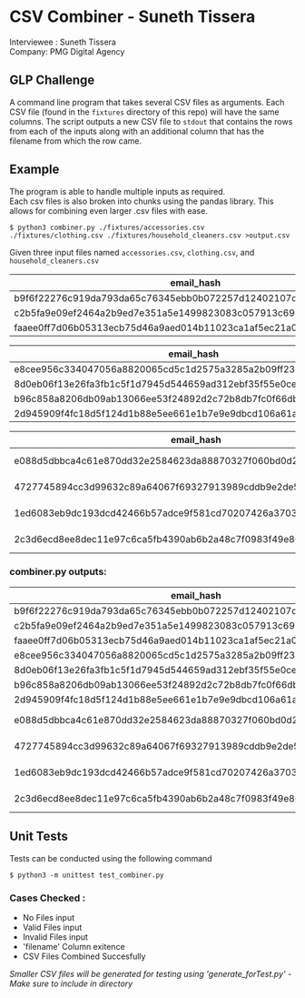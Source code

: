 # CSV Combiner - Suneth Tissera
Interviewee : Suneth Tissera   
Company: PMG Digital Agency

## GLP Challenge
A command line program that takes several CSV files as arguments. Each CSV
file (found in the `fixtures` directory of this repo) will have the same
columns. The script outputs a new CSV file to `stdout` that contains the
rows from each of the inputs along with an additional column that has the
filename from which the row came.


## Example
The program is able to handle multiple inputs as required.  
Each csv files is also broken into chunks using the pandas library. This allows for combining even larger .csv files with ease.

```
$ python3 combiner.py ./fixtures/accessories.csv ./fixtures/clothing.csv ./fixtures/household_cleaners.csv >output.csv
```

Given three input files named `accessories.csv`, `clothing.csv`, and `household_cleaners.csv`

|email_hash|category|
|----------|--------|
|b9f6f22276c919da793da65c76345ebb0b072257d12402107d09c89bc369a6b6|Satchels|
|c2b5fa9e09ef2464a2b9ed7e351a5e1499823083c057913c6995fdf4335c73e7|Purses|
|faaee0ff7d06b05313ecb75d46a9aed014b11023ca1af5ec21a0607848071d18|Purses|

|email_hash|category|
|----------|--------|
|e8cee956c334047056a8820065cd5c1d2575a3285a2b09ff237752882932eafd|Cardigans|
|8d0eb06f13e26fa3fb1c5f1d7945d544659ad312ebf35f55e0ceb74573468775|Tanks|
|b96c858a8206db09ab13066ee53f24892d2c72b8db7fc0f66db09057e6879d8c|Pants|
|2d945909f4fc18d5f124d1b88e5ee661e1b7e9e9dbcd106a61a40053609b7a93|Blouses|


|email_hash|category|
|----------|--------|
|e088d5dbbca4c61e870dd32e2584623da88870327f060bd0d27465136366f353|Kitchen Cleaner|
|4727745894cc3d99632c89a64067f69327913989cddb9e2de5793d4de12ef4ef|Bathroom Cleaner|
|1ed6083eb9dc193dcd42466b57adce9f581cd70207426a37036a5dda3b3ad55a|Kitchen Cleaner|
|2c3d6ecd8ee8dec11e97c6ca5fb4390ab6b2a48c7f0983f49e80544320878246|Bathroom Cleaner|

### combiner.py outputs:

|email_hash|category|filename|
|----------|--------|--------|
|b9f6f22276c919da793da65c76345ebb0b072257d12402107d09c89bc369a6b6|Satchels|accessories.csv|
|c2b5fa9e09ef2464a2b9ed7e351a5e1499823083c057913c6995fdf4335c73e7|Purses|accessories.csv|
|faaee0ff7d06b05313ecb75d46a9aed014b11023ca1af5ec21a0607848071d18|Purses|accessories.csv|
|e8cee956c334047056a8820065cd5c1d2575a3285a2b09ff237752882932eafd|Cardigans|clothing.csv|
|8d0eb06f13e26fa3fb1c5f1d7945d544659ad312ebf35f55e0ceb74573468775|Tanks|clothing.csv|
|b96c858a8206db09ab13066ee53f24892d2c72b8db7fc0f66db09057e6879d8c|Pants|clothing.csv|
|2d945909f4fc18d5f124d1b88e5ee661e1b7e9e9dbcd106a61a40053609b7a93|Blouses|clothing.csv|
|e088d5dbbca4c61e870dd32e2584623da88870327f060bd0d27465136366f353|Kitchen Cleaner|household_cleaners.csv|
|4727745894cc3d99632c89a64067f69327913989cddb9e2de5793d4de12ef4ef|Bathroom Cleaner|household_cleaners.csv|
|1ed6083eb9dc193dcd42466b57adce9f581cd70207426a37036a5dda3b3ad55a|Kitchen Cleaner|household_cleaners.csv|
|2c3d6ecd8ee8dec11e97c6ca5fb4390ab6b2a48c7f0983f49e80544320878246|Bathroom Cleaner|household_cleaners.csv|

## Unit Tests

Tests can be conducted using the following command
```
$ python3 -m unittest test_combiner.py
```
### Cases Checked : 

- No Files input
- Valid Files input
- Invalid Files input
- 'filename' Column exitence
- CSV Files Combined Succesfully

*Smaller CSV files will be generated for testing using 'generate_forTest.py' - Make sure to include in directory*
